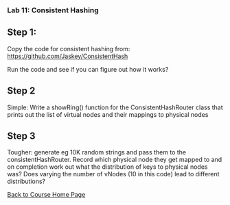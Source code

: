 ### Lab 11: Consistent Hashing

## Step 1:
Copy the code for consistent hashing from:
https://github.com/Jaskey/ConsistentHash

Run the code and see if you can figure out how it works?

## Step 2
Simple: Write a showRing() function for the ConsistentHashRouter class that prints out the list of virtual nodes and their mappings to physical nodes

## Step 3
Tougher: generate eg 10K random strings and pass them to the consistentHashRouter. Record which physical node they get mapped to and on completion work out what the distribution of keys to physical nodes was? Does varying the number of vNodes (10 in this code) lead to different distributions?


[Back to Course Home Page](https://gortonator.github.io/bsds-6650/)

